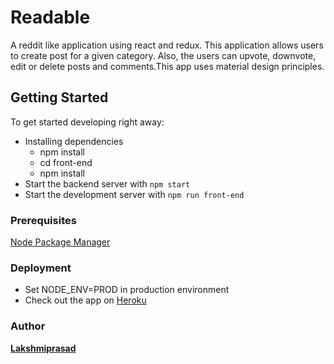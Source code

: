 # Readable

A reddit like application using react and redux. This application allows users
to create post for a given category. Also, the users can upvote, downvote, edit
or delete posts and comments.This app uses material design principles.

## Getting Started

To get started developing right away:

* Installing dependencies
  * npm install
  * cd front-end
  * npm install
* Start the backend server with `npm start`
* Start the development server with `npm run front-end`

### Prerequisites

[Node Package Manager](https://www.npmjs.com)

### Deployment

* Set NODE_ENV=PROD in production environment
* Check out the app on [Heroku](https://reddit-udacity.herokuapp.com)

### Author

[**Lakshmiprasad**](https://github.com/sLakshmiprasad)

